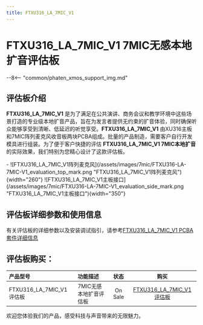```yaml
---
title: FTXU316_LA_7MIC_V1
---
```


# FTXU316_LA_7MIC_V1 7MIC无感本地扩音评估板

--8<-- "common/phaten_xmos_support_img.md"

## 评估板介绍
**FTXU316_LA_7MIC_V1** 是为了满足在公共演讲、商务会议和教学环境中这些场景打造的专业级本地扩音产品，旨在为发言者提供无约束的扩音体验，同时确保听众能够享受到清晰、低延迟的听觉享受。**FTXU316_LA_7MIC_V1** 由XU316主板和7MIC阵列麦克风收音板两块PCBA组成。批量的产品制造，需要客户自行开发模具进行组装。为了便于客户快捷的评估 **FTXU316_LA_7MIC_V1 7MIC本地扩音** 的实际效果，我们特别为您精心设计了这款评估板。

  
<div class="grid cards" markdown>
- ![FTXU316_LA_7MIC_V1阵列麦克风](/assets/images/7mic/FTXU316-LA-7MIC-V1_evaluation_top_mark.png "FTXU316_LA_7MIC_V1阵列麦克风"){width="260"}  ![FTXU316_LA_7MIC_V1主板接口](/assets/images/7mic/FTXU316-LA-7MIC-V1_evaluation_side_mark.png "FTXU316_LA_7MIC_V1主板接口"){width="350"}
</div>

## 评估板详细参数和使用信息
有关评估板的详细参数以及安装调试指引，请参考[FTXU316_LA_7MIC_V1 PCBA套件详细信息](../ftxu316_la_7mic_v1/index.md)

## 评估板购买：
产品型号                            | 功能描述                           |状态                                  |购买                                 
:--------------------------------- | :--------------------------------- | :---------------------------------: | :---------------------------------: 
FTXU316_LA_7MIC_V1评估板   | 7MIC无感本地扩音评估板    | On Sale       |[FTXU316_LA_7MIC_V1评估板](https://detail.1688.com/offer/782121048089.html?_t=1714030593860&spm=a2615.7691456.co_1_0_wangpu_score_0_0_0_0_0_0_0000_0.0)

欢迎您体验我们的产品，感受科技与声音带来的无限魅力。


